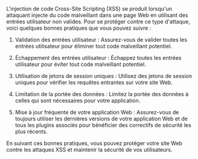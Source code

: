 L'injection de code Cross-Site Scripting (XSS) se produit lorsqu'un attaquant injecte du code malveillant dans une page Web en utilisant des entrées utilisateur non valides. Pour se protéger contre ce type d'attaque, voici quelques bonnes pratiques que vous pouvez suivre :

1.  Validation des entrées utilisateur : Assurez-vous de valider toutes les entrées utilisateur pour éliminer tout code malveillant potentiel.
    
2.  Échappement des entrées utilisateur : Échappez toutes les entrées utilisateur pour éviter tout code malveillant potentiel.
    
3.  Utilisation de jetons de session uniques : Utilisez des jetons de session uniques pour vérifier les requêtes entrantes sur votre site Web.
    
4.  Limitation de la portée des données : Limitez la portée des données à celles qui sont nécessaires pour votre application.
    
5.  Mise à jour fréquente de votre application Web : Assurez-vous de toujours utiliser les dernières versions de votre application Web et de tous les plugins associés pour bénéficier des correctifs de sécurité les plus récents.
    

En suivant ces bonnes pratiques, vous pouvez protéger votre site Web contre les attaques XSS et maintenir la sécurité de vos utilisateurs.
